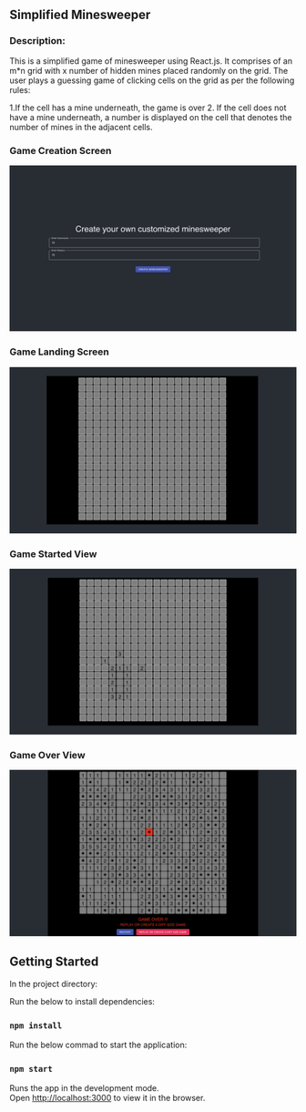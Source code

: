 ## Simplified Minesweeper

### Description:
This is a simplified game of minesweeper using React.js. 
It comprises of an m*n grid with x number of hidden mines placed randomly on the grid. 
The user plays a guessing game of clicking cells on the grid as per the following rules:     

1.If the cell has a mine underneath, the game is over 
2. If the cell does not have a mine underneath, a number is displayed on the cell that denotes the number of mines in the adjacent cells.

### Game Creation Screen

!["Game Creation Screen"](https://github.com/chaitanyajb7/simplified-minesweeper/blob/main/public/game_creation.png)

### Game Landing Screen

!["Game Landing Screen"](https://github.com/chaitanyajb7/simplified-minesweeper/blob/main/public/game_landing_screen.png)

### Game Started View

!["Game Over View"](https://github.com/chaitanyajb7/simplified-minesweeper/blob/main/public/game_started.png)

### Game Over View

!["Game Started View"](https://github.com/chaitanyajb7/simplified-minesweeper/blob/main/public/game_over.png)

## Getting Started

In the project directory:

Run the below to install dependencies:

### `npm install`

Run the below commad to start the application:

### `npm start`

Runs the app in the development mode.\
Open [http://localhost:3000](http://localhost:3000) to view it in the browser.
